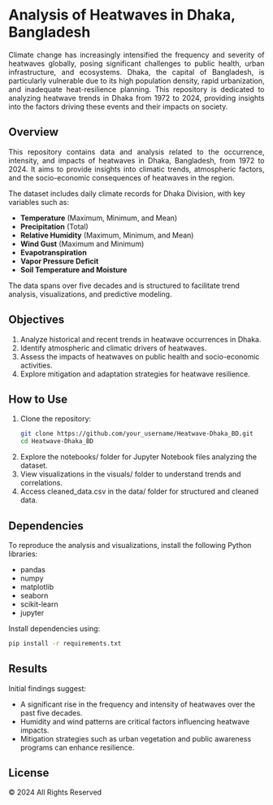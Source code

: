 # Analysis of Heatwaves in Dhaka, Bangladesh
<p align="justify">
Climate change has increasingly intensified the frequency and severity of heatwaves globally, posing significant challenges to public health, urban infrastructure, and ecosystems. Dhaka, the capital of Bangladesh, is particularly vulnerable due to its high population density, rapid urbanization, and inadequate heat-resilience planning. This repository is dedicated to analyzing heatwave trends in Dhaka from 1972 to 2024, providing insights into the factors driving these events and their impacts on society.
</p>

## Overview
<p align="justify">
This repository contains data and analysis related to the occurrence, intensity, and impacts of heatwaves in Dhaka, Bangladesh, from 1972 to 2024. It aims to provide insights into climatic trends, atmospheric factors, and the socio-economic consequences of heatwaves in the region.
</p>

The dataset includes daily climate records for Dhaka Division, with key variables such as:
- **Temperature** (Maximum, Minimum, and Mean)
- **Precipitation** (Total)
- **Relative Humidity** (Maximum, Minimum, and Mean)
- **Wind Gust** (Maximum and Minimum)
- **Evapotranspiration**
- **Vapor Pressure Deficit**
- **Soil Temperature and Moisture**

The data spans over five decades and is structured to facilitate trend analysis, visualizations, and predictive modeling.

## Objectives
1. Analyze historical and recent trends in heatwave occurrences in Dhaka.
2. Identify atmospheric and climatic drivers of heatwaves.
3. Assess the impacts of heatwaves on public health and socio-economic activities.
4. Explore mitigation and adaptation strategies for heatwave resilience.

## How to Use
1. Clone the repository:
   ```bash
   git clone https://github.com/your_username/Heatwave-Dhaka_BD.git
   cd Heatwave-Dhaka_BD
   ```
2. Explore the notebooks/ folder for Jupyter Notebook files analyzing the dataset.
3. View visualizations in the visuals/ folder to understand trends and correlations.
4. Access cleaned_data.csv in the data/ folder for structured and cleaned data.

## Dependencies
To reproduce the analysis and visualizations, install the following Python libraries:
- pandas
- numpy
- matplotlib
- seaborn
- scikit-learn
- jupyter

Install dependencies using:
```bash
pip install -r requirements.txt
```

## Results
Initial findings suggest:
- A significant rise in the frequency and intensity of heatwaves over the past five decades.
- Humidity and wind patterns are critical factors influencing heatwave impacts.
- Mitigation strategies such as urban vegetation and public awareness programs can enhance resilience.

## License
&copy; 2024 All Rights Reserved
